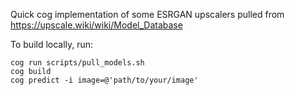 Quick cog implementation of some ESRGAN upscalers pulled from https://upscale.wiki/wiki/Model_Database

To build locally, run:

    cog run scripts/pull_models.sh
    cog build
    cog predict -i image=@'path/to/your/image'
